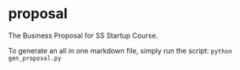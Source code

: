 proposal
========

The Business Proposal for SS Startup Course. 

To generate an all in one markdown file, simply run the script: `python gen_proposal.py`
